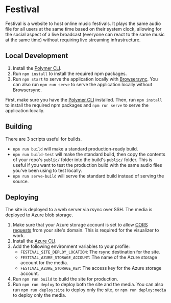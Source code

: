 # Festival

Festival is a website to host online music festivals. It plays the same audio
file for all users at the same time based on their system clock, allowing for
the social aspect of a live broadcast (everyone can react to the same music
at the same time) without requiring live streaming infrastructure.

## Local Development

1. Install the [Polymer CLI](https://www.npmjs.com/package/polymer-cli).
1. Run `npm install` to install the required npm packages.
1. Run `npm start` to serve the application locally with [Browsersync](https://www.browsersync.io/).
   You can also run `npm run serve` to serve the application locally without Browsersync.

First, make sure you have the [Polymer CLI](https://www.npmjs.com/package/polymer-cli) installed.
Then, run `npm install` to install the required npm packages
and `npm run serve` to serve the application locally.

## Building

There are 3 scripts useful for builds.

- `npm run build` will make a standard production-ready build.
- `npm run build-test` will make the standard build, then copy the contents
  of your repo's `public/` folder into the build's `public/` folder. This is
  useful if you want to test the production build with the same audio files
  you've been using to test locally.
- `npm run serve-build` will serve the standard build instead of serving the
  source.

## Deploying

The site is deployed to a web server via rsync over SSH. The media is deployed
to Azure blob storage.

1. Make sure that your Azure storage account is set to allow
   [CORS requests](https://stackoverflow.com/a/41351674)
   from your site's domain. This is required for the visualizer to work.
1. Install the [Azure CLI](https://docs.microsoft.com/en-us/cli/azure/install-azure-cli?view=azure-cli-latest).
1. Add the following environment variables to your profile:
   - `FESTIVAL_SITE_DEPLOY_LOCATION`: The rsync destination for the site.
   - `FESTIVAL_AZURE_STORAGE_ACCOUNT`: The name of the Azure storage account
     for the media.
   - `FESTIVAL_AZURE_STORAGE_KEY`: The access key for the Azure storage account.
1. Run `npm run build` to build the site for production.
1. Run `npm run deploy` to deploy both the site and the media.
   You can also run `npm run deploy:site` to deploy only the site,
   or `npm run deploy:media` to deploy only the media.
